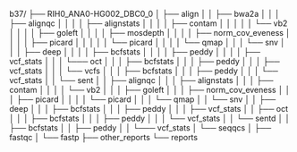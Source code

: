 b37/
├── RIH0_ANA0-HG002_DBC0_0
│   ├── align
│   │   ├── bwa2a
│   │   │   ├── alignqc
│   │   │   │   ├── alignstats
│   │   │   │   ├── contam
│   │   │   │   │   └── vb2
│   │   │   │   ├── goleft
│   │   │   │   ├── mosdepth
│   │   │   │   ├── norm_cov_eveness
│   │   │   │   ├── picard
│   │   │   │   │   └── picard
│   │   │   │   └── qmap
│   │   │   └── snv
│   │   │       ├── deep
│   │   │       │   ├── bcfstats
│   │   │       │   ├── peddy
│   │   │       │   ├── vcf_stats
│   │   │       └─── oct
│   │   │           ├── bcfstats
│   │   │           ├── peddy
│   │   │           ├── vcf_stats
│   │   │           └── vcfs
│   │   │           ├── bcfstats
│   │   │           ├── peddy
│   │   │           └── vcf_stats
│   │   └── sent
│   │       ├── alignqc
│   │       │   ├── alignstats
│   │       │   ├── contam
│   │       │   │   └── vb2
│   │       │   ├── goleft
│   │       │   ├── norm_cov_eveness
│   │       │   ├── picard
│   │       │   │   └── picard
│   │       │   └── qmap
│   │       └── snv
│   │           ├── deep
│   │           │   ├── bcfstats
│   │           │   ├── peddy
│   │           │   ├── vcf_stats
│   │           ├── oct
│   │           │   ├── bcfstats
│   │           │   ├── peddy
│   │           │   └── vcf_stats
│   │           └── sentd
│   │               ├── bcfstats
│   │               ├── peddy
│   │               └─── vcf_stats
│   └── seqqcs
│       ├── fastqc
│       └── fastp
├── other_reports
└── reports
